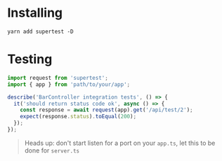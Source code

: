 # Installing

```
yarn add supertest -D
```

# Testing

```typescript
import request from 'supertest';
import { app } from 'path/to/your/app';

describe('BarController integration tests', () => {
  it('should return status code ok', async () => {
    const response = await request(app).get('/api/test/2');
    expect(response.status).toEqual(200);
  });
});
```

> Heads up: don't start listen for a port on your `app.ts`, let this to be done for `server.ts`